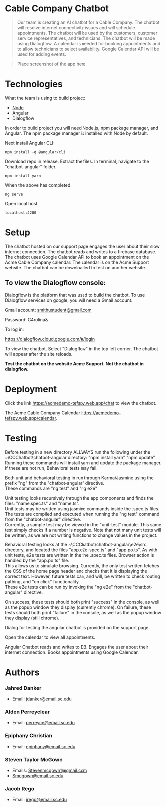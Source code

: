 # Cable Company Chatbot

> Our team is creating an AI chatbot for a Cable Company. The chatbot will resolve internet connectivity issues and will schedule appointments.
The chatbot will be used by the customers, customer service representatives, and technicians. 
The chatbot will be made using Dialogflow. A calendar is needed for booking appointments and to allow
technicians to select availability. Google Calendar API will be used for adding events.

> Place screenshot of the app here.

# Technologies

What the team is using to build project:
* [Node](https://nodejs.org/en/)
* Angular
* Dialogflow

In order to build project you will need Node.js, npm package manager, and Angular. The npm package manager is installed with Node by default.

Next install Angular CLI:

`npm install -g @angular/cli`

Download repo in release. Extract the files. In terminal, navigate to the "chatbot-angular" folder.

`npm install yarn`

When the above has completed.

`ng serve`

Open local host.

`localhost:4200`

# Setup
The chatbot hosted on our support page engages the user about their slow internet connection. The chatbot reads and writes to a firebase database. 
The chatbot uses Google Calendar API to book an appointment on the Acme Cable Company calendar. The calendar is on the Acme Support website.
The chatbot can be downloaded to test on another website.

## To view the Dialogflow console:
Dialogflow is the platform that was used to build the chatbot.
To use Dialogflow services on google, you will need a Gmail account.

Gmail account: smithustudent@gmail.com

Password: C4rolina&

To log in:

https://dialogflow.cloud.google.com/#/login

To view the chatbot. Select "Dialogflow" in the top left corner. The chatbot will appear after the site reloads.

**Test the chatbot on the website Acme Support. Not the chatbot in dialogflow.**

# Deployment

Click the link https://acmedemo-tefspy.web.app/chat to view the chatbot.

The Acme Cable Company Calendar https://acmedemo-tefspy.web.app/calendar.

# Testing
Before testing in a new directory ALLWAYS run the following under the ~\CCChatbot\chatbot-angular directory:
"npm install yarn"
"npm update"
Running these commands will install yarn and update the package manager.  If these are not run, Behavioral tests may fail.

Both unit and behavioral testing in run through Karma/Jasmine using the prefix "ng" from the "chatbot-angular" directive.  
These commands are "ng test" and "ng e2e"

Unit testing looks recursively through the app components and finds the files: "name.spec.ts" and "name.ts".  
Unit tests may be written using jasmine commands inside the .spec.ts files. 
The tests are compiled and executed when running the "ng test" command from the "chatbot-angular" directive.  
Currently, a sample test may be viewed in the "unit-test" module.  This same test simply checks if a number is negative.
Note that not many unit tests will be written, as we are not writing functions to change values in the project.

Behavioral testing looks at the ~\CCChatbot\chatbot-angular\e2e\src directory, and located the files "app.e2e-spec.ts" and
"app.po.ts".  As with unit tests, e2e tests are written in the the .spec.ts files.  Browser action is handled by the "app.po.ts" file.  
This allows us to simulate browsing.  Currently, the only test written fetches the CSS of the home page header and checks that it is displaying the correct text.  However, future tests can, and will, be written to check routing pathing, and "on click" functionality.  
These e2e tests can be run by invoking the "ng e2e" from the "chatbot-angular" directive.

On success, these tests should both print "success" in the console, as well as the popup window they display (currently chrome).
On failure, these tests should both print "failure" in the console, as well as the popup window they display (still chrome).

Dialog for testing the angular chatbot is provided on the support page.

Open the calendar to view all appointments.

Angular Chatbot reads and writes to DB. Engages the user about their internet connection. Books appointments using Google Calendar.

# Authors
### Jahred Danker
* Email: jdanker@email.sc.edu
### Alden Perreyclear
* Email: perreyce@email.sc.edu
### Epiphany Christian
* Email: epiphany@email.sc.edu
### Steven Taylor McGown
* Emails: Stevenmcgown1@gmail.com
* Smcgown@email.sc.edu
### Jacob Rego
* Email: jrego@email.sc.edu
